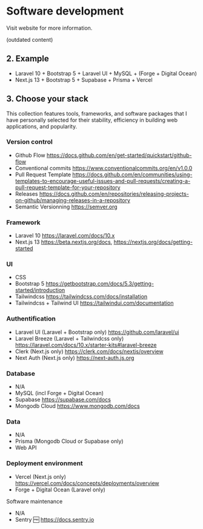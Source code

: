 # Software development

Visit website for more information.

(outdated content)

## 2. Example

- Laravel 10 + Bootstrap 5 + Laravel UI + MySQL + (Forge + Digital Ocean)
- Next.js 13 + Bootstrap 5 + Supabase + Prisma + Vercel

## 3. Choose your stack

This collection features tools, frameworks, and software packages that I have personally selected for their stability, efficiency in building web applications, and popularity.

### Version control

- Github Flow https://docs.github.com/en/get-started/quickstart/github-flow
- Conventional commits https://www.conventionalcommits.org/en/v1.0.0
- Pull Request Template https://docs.github.com/en/communities/using-templates-to-encourage-useful-issues-and-pull-requests/creating-a-pull-request-template-for-your-repository
- Releases https://docs.github.com/en/repositories/releasing-projects-on-github/managing-releases-in-a-repository
- Semantic Versionning https://semver.org

### Framework

- Laravel 10 https://laravel.com/docs/10.x
- Next.js 13 https://beta.nextjs.org/docs, https://nextjs.org/docs/getting-started
 
### UI
- CSS
- Bootstrap 5 https://getbootstrap.com/docs/5.3/getting-started/introduction
- Tailwindcss https://tailwindcss.com/docs/installation
- Tailwindcss + Tailwind UI  https://tailwindui.com/documentation

### Authentification

- Laravel UI (Laravel + Bootstrap only) https://github.com/laravel/ui
- Laravel Breeze (Laravel + Tailwindcss only) https://laravel.com/docs/10.x/starter-kits#laravel-breeze
- Clerk (Next.js only) https://clerk.com/docs/nextjs/overview
- Next Auth (Next.js only) https://next-auth.js.org

### Database
- N/A
- MySQL (incl Forge + Digital Ocean)
- Supabase https://supabase.com/docs
- Mongodb Cloud https://www.mongodb.com/docs

### Data
- N/A
- Prisma (Mongodb Cloud or Supabase only)
- Web API

### Deployment environment
- Vercel (Next.js only) https://vercel.com/docs/concepts/deployments/overview
- Forge + Digital Ocean (Laravel only)

Software maintenance 
- N/A
- Sentry 🆓 https://docs.sentry.io

